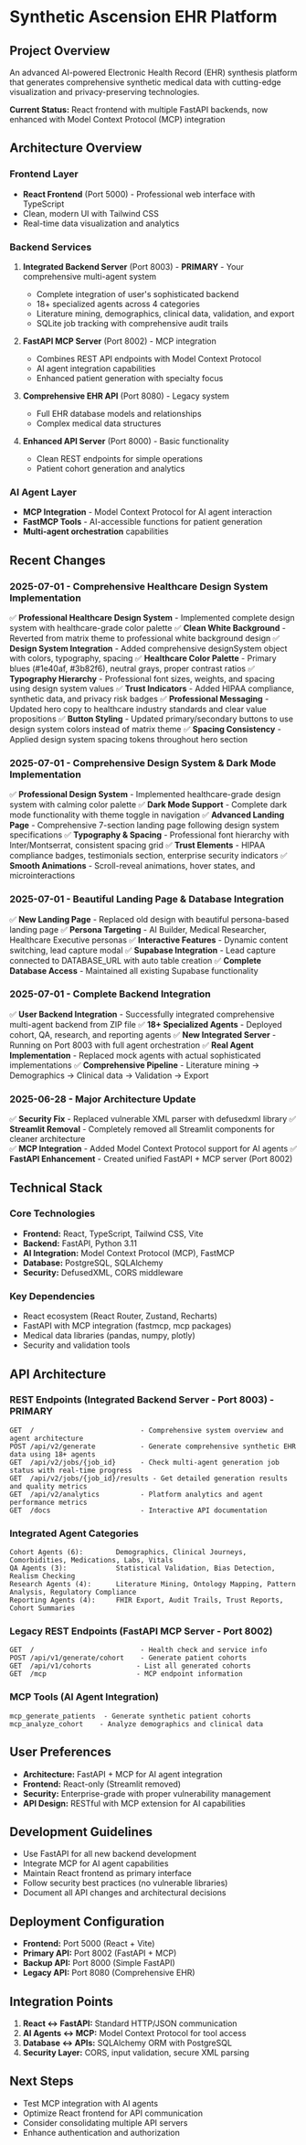 # Synthetic Ascension EHR Platform

## Project Overview
An advanced AI-powered Electronic Health Record (EHR) synthesis platform that generates comprehensive synthetic medical data with cutting-edge visualization and privacy-preserving technologies.

**Current Status:** React frontend with multiple FastAPI backends, now enhanced with Model Context Protocol (MCP) integration

## Architecture Overview

### Frontend Layer
- **React Frontend** (Port 5000) - Professional web interface with TypeScript
- Clean, modern UI with Tailwind CSS
- Real-time data visualization and analytics

### Backend Services
1. **Integrated Backend Server** (Port 8003) - **PRIMARY** - Your comprehensive multi-agent system
   - Complete integration of user's sophisticated backend
   - 18+ specialized agents across 4 categories
   - Literature mining, demographics, clinical data, validation, and export
   - SQLite job tracking with comprehensive audit trails

2. **FastAPI MCP Server** (Port 8002) - MCP integration
   - Combines REST API endpoints with Model Context Protocol
   - AI agent integration capabilities
   - Enhanced patient generation with specialty focus

3. **Comprehensive EHR API** (Port 8080) - Legacy system
   - Full EHR database models and relationships
   - Complex medical data structures

4. **Enhanced API Server** (Port 8000) - Basic functionality
   - Clean REST endpoints for simple operations
   - Patient cohort generation and analytics

### AI Agent Layer
- **MCP Integration** - Model Context Protocol for AI agent interaction
- **FastMCP Tools** - AI-accessible functions for patient generation
- **Multi-agent orchestration** capabilities

## Recent Changes

### 2025-07-01 - Comprehensive Healthcare Design System Implementation
✅ **Professional Healthcare Design System** - Implemented complete design system with healthcare-grade color palette
✅ **Clean White Background** - Reverted from matrix theme to professional white background design
✅ **Design System Integration** - Added comprehensive designSystem object with colors, typography, spacing
✅ **Healthcare Color Palette** - Primary blues (#1e40af, #3b82f6), neutral grays, proper contrast ratios
✅ **Typography Hierarchy** - Professional font sizes, weights, and spacing using design system values
✅ **Trust Indicators** - Added HIPAA compliance, synthetic data, and privacy risk badges
✅ **Professional Messaging** - Updated hero copy to healthcare industry standards and clear value propositions
✅ **Button Styling** - Updated primary/secondary buttons to use design system colors instead of matrix theme
✅ **Spacing Consistency** - Applied design system spacing tokens throughout hero section

### 2025-07-01 - Comprehensive Design System & Dark Mode Implementation
✅ **Professional Design System** - Implemented healthcare-grade design system with calming color palette
✅ **Dark Mode Support** - Complete dark mode functionality with theme toggle in navigation
✅ **Advanced Landing Page** - Comprehensive 7-section landing page following design system specifications
✅ **Typography & Spacing** - Professional font hierarchy with Inter/Montserrat, consistent spacing grid
✅ **Trust Elements** - HIPAA compliance badges, testimonials section, enterprise security indicators
✅ **Smooth Animations** - Scroll-reveal animations, hover states, and microinteractions

### 2025-07-01 - Beautiful Landing Page & Database Integration
✅ **New Landing Page** - Replaced old design with beautiful persona-based landing page
✅ **Persona Targeting** - AI Builder, Medical Researcher, Healthcare Executive personas
✅ **Interactive Features** - Dynamic content switching, lead capture modal
✅ **Supabase Integration** - Lead capture connected to DATABASE_URL with auto table creation
✅ **Complete Database Access** - Maintained all existing Supabase functionality

### 2025-07-01 - Complete Backend Integration
✅ **User Backend Integration** - Successfully integrated comprehensive multi-agent backend from ZIP file
✅ **18+ Specialized Agents** - Deployed cohort, QA, research, and reporting agents
✅ **New Integrated Server** - Running on Port 8003 with full agent orchestration
✅ **Real Agent Implementation** - Replaced mock agents with actual sophisticated implementations
✅ **Comprehensive Pipeline** - Literature mining → Demographics → Clinical data → Validation → Export

### 2025-06-28 - Major Architecture Update
✅ **Security Fix** - Replaced vulnerable XML parser with defusedxml library
✅ **Streamlit Removal** - Completely removed all Streamlit components for cleaner architecture  
✅ **MCP Integration** - Added Model Context Protocol support for AI agents
✅ **FastAPI Enhancement** - Created unified FastAPI + MCP server (Port 8002)

## Technical Stack

### Core Technologies
- **Frontend:** React, TypeScript, Tailwind CSS, Vite
- **Backend:** FastAPI, Python 3.11
- **AI Integration:** Model Context Protocol (MCP), FastMCP
- **Database:** PostgreSQL, SQLAlchemy
- **Security:** DefusedXML, CORS middleware

### Key Dependencies
- React ecosystem (React Router, Zustand, Recharts)
- FastAPI with MCP integration (fastmcp, mcp packages)
- Medical data libraries (pandas, numpy, plotly)
- Security and validation tools

## API Architecture

### REST Endpoints (Integrated Backend Server - Port 8003) - PRIMARY
```
GET  /                          - Comprehensive system overview and agent architecture
POST /api/v2/generate           - Generate comprehensive synthetic EHR data using 18+ agents
GET  /api/v2/jobs/{job_id}      - Check multi-agent generation job status with real-time progress
GET  /api/v2/jobs/{job_id}/results - Get detailed generation results and quality metrics
GET  /api/v2/analytics          - Platform analytics and agent performance metrics
GET  /docs                      - Interactive API documentation
```

### Integrated Agent Categories
```
Cohort Agents (6):        Demographics, Clinical Journeys, Comorbidities, Medications, Labs, Vitals
QA Agents (3):            Statistical Validation, Bias Detection, Realism Checking
Research Agents (4):      Literature Mining, Ontology Mapping, Pattern Analysis, Regulatory Compliance
Reporting Agents (4):     FHIR Export, Audit Trails, Trust Reports, Cohort Summaries
```

### Legacy REST Endpoints (FastAPI MCP Server - Port 8002)
```
GET  /                          - Health check and service info
POST /api/v1/generate/cohort    - Generate patient cohorts
GET  /api/v1/cohorts           - List all generated cohorts
GET  /mcp                      - MCP endpoint information
```

### MCP Tools (AI Agent Integration)
```
mcp_generate_patients  - Generate synthetic patient cohorts
mcp_analyze_cohort    - Analyze demographics and clinical data
```

## User Preferences
- **Architecture:** FastAPI + MCP for AI agent integration
- **Frontend:** React-only (Streamlit removed)
- **Security:** Enterprise-grade with proper vulnerability management
- **API Design:** RESTful with MCP extension for AI capabilities

## Development Guidelines
- Use FastAPI for all new backend development
- Integrate MCP for AI agent capabilities
- Maintain React frontend as primary interface
- Follow security best practices (no vulnerable libraries)
- Document all API changes and architectural decisions

## Deployment Configuration
- **Frontend:** Port 5000 (React + Vite)
- **Primary API:** Port 8002 (FastAPI + MCP)
- **Backup API:** Port 8000 (Simple FastAPI)
- **Legacy API:** Port 8080 (Comprehensive EHR)

## Integration Points
1. **React ↔ FastAPI:** Standard HTTP/JSON communication
2. **AI Agents ↔ MCP:** Model Context Protocol for tool access
3. **Database ↔ APIs:** SQLAlchemy ORM with PostgreSQL
4. **Security Layer:** CORS, input validation, secure XML parsing

## Next Steps
- Test MCP integration with AI agents
- Optimize React frontend for API communication
- Consider consolidating multiple API servers
- Enhance authentication and authorization